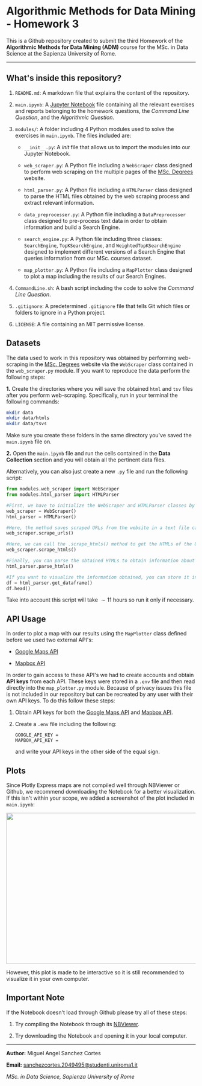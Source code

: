 # Algorithmic Methods for Data Mining - Homework 3

This is a Github repository created to submit the third Homework of the **Algorithmic Methods for Data Mining (ADM)** course for the MSc. in Data Science at the Sapienza University of Rome.

--- 
## What's inside this repository?

1. `README.md`: A markdown file that explains the content of the repository.

2. `main.ipynb`: A [Jupyter Notebook](https://nbviewer.org/github/msancor/ADM-HW3/blob/main/main.ipynb) file containing all the relevant exercises and reports belonging to the homework questions, the *Command Line Question*, and the *Algorithmic Question*.

3. ``modules/``: A folder including 4 Python modules used to solve the exercises in `main.ipynb`. The files included are:

    - `__init__.py`: A *init* file that allows us to import the modules into our Jupyter Notebook.

    - `web_scraper.py`: A Python file including a `WebScraper` class designed to perform web scraping on the multiple pages of the [MSc. Degrees](https://www.findamasters.com/masters-degrees/msc-degrees/) website.

    - `html_parser.py`: A Python file including a `HTMLParser` class designed to parse the HTML files obtained by the web scraping process and extract relevant information.

    - `data_preprocesser.py`: A Python file including a `DataPreprocesser` class designed to pre-process text data in order to obtain information and build a Search Engine.

    - `search_engine.py`: A Python file including three classes: `SearchEngine`, `TopKSearchEngine`, and `WeightedTopKSearchEngine` designed to implement different versions of a Search Engine that queries information from our MSc. courses dataset.

    - `map_plotter.py`: A Python file including a `MapPlotter` class designed to plot a map including the results of our Search Engines.

4. `CommandLine.sh`: A bash script including the code to solve the *Command Line Question*.

5. ``.gitignore``: A predetermined `.gitignore` file that tells Git which files or folders to ignore in a Python project.

6. `LICENSE`: A file containing an MIT permissive license.

## Datasets

The data used to work in this repository was obtained by performing web-scraping in the [MSc. Degrees](https://www.findamasters.com/masters-degrees/msc-degrees/) website via the `WebScraper` class contained in the `web_scraper.py` module. If you want to reproduce the data perform the following steps:

**1.** Create the directories where you will save the obtained `html` and `tsv` files after you perform web-scraping. Specifically, run in your terminal the following commands:

```bash
mkdir data
mkdir data/htmls
mkdir data/tsvs
```

Make sure you create these folders in the same directory you've saved the `main.ipynb` file on.

**2.** Open the `main.ipynb` file and run the cells contained in the **Data Collection** section and you will obtain all the pertinent data files.

Alternatively, you can also just create a new `.py` file and run the following script:

```python
from modules.web_scraper import WebScraper
from modules.html_parser import HTMLParser

#First, we have to initialize the WebScraper and HTMLParser classes by calling their constructors
web_scraper = WebScraper()
html_parser = HTMLParser()

#Here, the method saves scraped URLs from the website in a text file called urls.txt
web_scraper.scrape_urls()

#Here, we can call the .scrape_htmls() method to get the HTMLs of the URLs mentioned above.
web_scraper.scrape_htmls()

#Finally, you can parse the obtained HTMLs to obtain information about the courses and save it in .tsv files.
html_parser.parse_htmls()

#If you want to visualize the information obtained, you can store it in a dataframe
df = html_parser.get_dataframe()
df.head()
```

Take into account this script will take $\sim 11$ hours so run it only if necessary.

## API Usage

In order to plot a map with our results using the `MapPlotter` class defined before we used two external API's:

- [Google Maps API](https://mapsplatform.google.com/pricing/)

- [Mapbox API](https://docs.mapbox.com/api/overview/)

In order to gain access to these API's we had to create accounts and obtain **API keys** from each API. These keys were stored in a `.env` file and then read directly into the `map_plotter.py` module. Because of privacy issues this file is not included in our repository but can be recreated by any user with their own API keys. To do this follow these steps:

1. Obtain API keys for both the [Google Maps API](https://mapsplatform.google.com/pricing/) and [Mapbox API](https://docs.mapbox.com/api/overview/).

2. Create a `.env` file including the following:

    ```shell
    GOOGLE_API_KEY =
    MAPBOX_API_KEY =
    ```

    and write your API keys in the other side of the equal sign.


## Plots

Since Plotly Express maps are not compiled well through NBViewer or Github, we recommend downloading the Notebook for a better visualization. If this isn't within your scope, we added a screenshot of the plot included in `main.ipynb`:

<p align="center">
    <img src="https://drive.google.com/uc?export=view&id=1wZGgqas_bm-nRbe2tS0nEXHwfLrqbVSg" width="800" height="400"/>
</p>

However, this plot is made to be interactive so it is still recommended to visualize it in your own computer.

## Important Note

If the Notebook doesn't load through Github please try all of these steps:

1. Try compiling the Notebook through its [NBViewer](https://nbviewer.org/github/msancor/ADM-HW3/blob/main/main.ipynb).

2. Try downloading the Notebook and opening it in your local computer.

---

**Author:** Miguel Angel Sanchez Cortes

**Email:** sanchezcortes.2049495@studenti.uniroma1.it

*MSc. in Data Science, Sapienza University of Rome*
